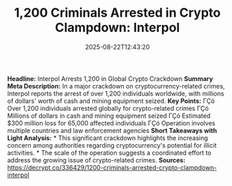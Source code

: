 ﻿---
title: "1,200 Criminals Arrested in Crypto Clampdown: Interpol"
date: "2025-08-22T12:43:20"
category: "Markets"
summary: ""
slug: "1200 criminals arrested in crypto clampdown interpol"
source_urls:
  - "https://decrypt.co/336429/1200-criminals-arrested-crypto-clampdown-interpol"
seo:
  title: "1,200 Criminals Arrested in Crypto Clampdown: Interpol | Hash n Hedge"
  description: ""
  keywords: ["news", "markets", "brief"]
---
**Headline:** Interpol Arrests 1,200 in Global Crypto Crackdown  **Summary Meta Description:** In a major crackdown on cryptocurrency-related crimes, Interpol reports the arrest of over 1,200 individuals worldwide, with millions of dollars' worth of cash and mining equipment seized.  **Key Points:**  ΓÇó Over 1,200 individuals arrested globally for crypto-related crimes ΓÇó Millions of dollars in cash and mining equipment seized ΓÇó Estimated $300 million loss for 65,000 affected individuals ΓÇó Operation involves multiple countries and law enforcement agencies  **Short Takeaways with Light Analysis:**  * This significant crackdown highlights the increasing concern among authorities regarding cryptocurrency's potential for illicit activities. * The scale of the operation suggests a coordinated effort to address the growing issue of crypto-related crimes.  **Sources:**  https://decrypt.co/336429/1200-criminals-arrested-crypto-clampdown-interpol 
